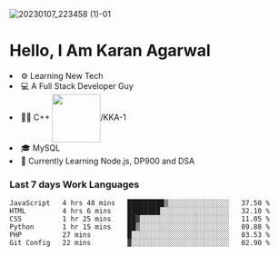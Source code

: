 ![20230107_223458 (1)-01](https://user-images.githubusercontent.com/85556603/212357966-4002f7aa-471b-4b3c-923d-f2b0d543cad5.jpeg)


<h1>Hello, I Am Karan Agarwal</h1>
<li>⚙ Learning New Tech</li>
<li>💻 A Full Stack Developer Guy</li>
<li>👨‍💻 C++ <img align="center" width="85" src="https://img.shields.io/badge/-LeetCode-FFA116?style=for-the-badge&logo=LeetCode&logoColor=black"/>/KKA-1</li> 
<li>🎓 MySQL 
<li>🙌 Currently Learning Node.js, DP900 and DSA</li>  
   
<h3>Last 7 days Work Languages </h3> 
     
<!--START_SECTION:waka-->

```text
JavaScript   4 hrs 48 mins   █████████▒░░░░░░░░░░░░░░░   37.50 %
HTML         4 hrs 6 mins    ████████░░░░░░░░░░░░░░░░░   32.10 %
CSS          1 hr 25 mins    ██▓░░░░░░░░░░░░░░░░░░░░░░   11.05 %
Python       1 hr 15 mins    ██▒░░░░░░░░░░░░░░░░░░░░░░   09.88 %
PHP          27 mins         █░░░░░░░░░░░░░░░░░░░░░░░░   03.53 %
Git Config   22 mins         ▓░░░░░░░░░░░░░░░░░░░░░░░░   02.90 %
```

<!--END_SECTION:waka-->
